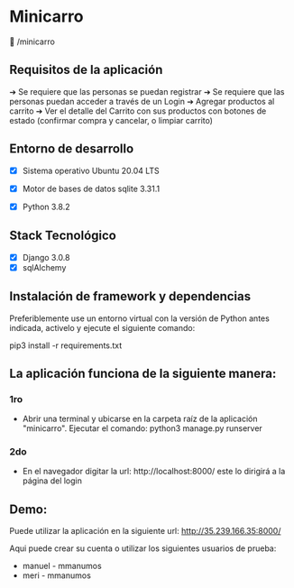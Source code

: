 # Minicarro

:open_file_folder: /minicarro

## Requisitos de la aplicación
➔ Se requiere que las personas se puedan registrar
➔ Se requiere que las personas puedan acceder a través de un Login
➔ Agregar productos al carrito
➔ Ver el detalle del Carrito con sus productos con botones de estado (confirmar
compra y cancelar, o limpiar carrito)

## Entorno de desarrollo

* [x]  Sistema operativo Ubuntu 20.04 LTS
* [x]  Motor de bases de datos sqlite 3.31.1
* [x]  Python 3.8.2


## Stack Tecnológico

* [x] Django 3.0.8
* [x] sqlAlchemy

## Instalación de framework y dependencias
Preferiblemente use un entorno virtual con la versión de Python antes indicada, activelo y ejecute el siguiente comando:

pip3 install -r requirements.txt

## La aplicación funciona de la siguiente manera:

### 1ro 
- Abrir una terminal y ubicarse en la carpeta raíz de la aplicación "minicarro". 
  Ejecutar el comando: python3 manage.py runserver

### 2do
- En el navegador digitar la url: http://localhost:8000/ este lo dirigirá a la página del login

## Demo:

 Puede utilizar la aplicación en la siguiente url:  http://35.239.166.35:8000/

 Aqui puede crear su cuenta o utilizar los siguientes usuarios de prueba:

- manuel - mmanumos
- meri - mmanumos





